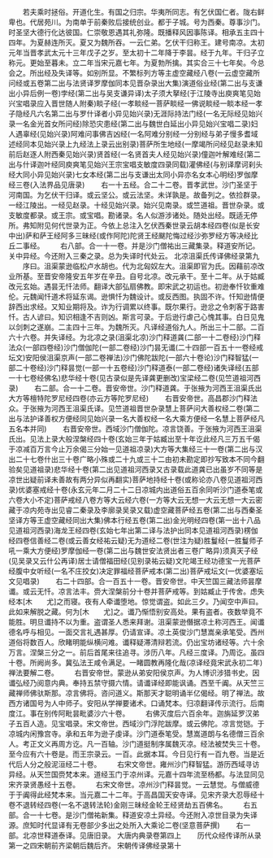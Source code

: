 <!-- { "loadSidebar": true } -->
　　若夫乘时拯俗。开道化生。有国之归宗。华夷所同志。有乞伏国仁者。陇右鲜卑也。代居苑川。为南单于前秦败后接统创业。都于子城。号为西秦。尊事沙门。时圣坚大德行化达彼国。仁崇敬恩遇其礼弥隆。既播释风因事陈译。相承五主四十四年。为夏赫连所灭。夏又为魏所吞。一云仁弟。乞伏干归称王。建号南凉。太初元年当晋孝武太元十三年戊子之岁。至太初十二年降于李昙。经于九年。干归子立称元。更始至暮未。立二年当宋元嘉七年。为夏勃所擒。其实合三十七年矣。今总会之。所出经及失译等。如别所显。不繁标列方等主虚空藏经八卷(一云虚空藏所问经或五卷第二出与法贤译罗摩伽同本见晋杂录出大集)演道俗业经(第二出与支谦出小异后例一卷)孛经(第二出与吴支谦异译)太子须大拏经(于江陵寺出庾爽笔见始兴宝唱录应入晋世随人附秦)睒子经(一孝睒经一菩萨睒经一佛说睒经一睒本经一孝子隐经凡六名第二出与罗什译者小异见始兴录)无涯际持法门经(一名无际经见始兴录一名金光首女所问经)除恐灾患经(第二出与魏世白延出小异见始兴宝唱二录)妇人遇辜经(见始兴录)阿难问事佛吉凶经(一名阿难分别经一分别经与弟子慢多耆域述经同本见始兴录上九经法上录云出别录)菩萨所生地经(一摩竭所问经见赵录未知前后赵逐人附西秦见始兴录)贤首经(一名贤首夫人经见始兴录)僮迦叶解难经(第二出与什译迦叶经同庾爽笔见始兴王宗宝唱支敏度四录同载)灌佛经(与别译摩诃刹头经大同小异见始兴录)七女本经(第二出与支谦出太同小异亦名女本心明经)罗伽摩经三卷(入法界品见唐录)
　　右一十五经。合二十二卷。晋孝武世。沙门圣坚于河南国。为乞伏干归译。或云坚公。或云法坚。未详孰是。故备列之。依捡群录。一经江陵出。一经见赵录。十经见始兴录。始兴见南录。或竺道祖。晋世杂录。或支敏度都录。或王宗。或宝唱。勘诸录。名人似游涉诸处。随处出经。既适无停所。弗知附见何代世录为正。今依上总注入乞伏西秦世录云胡本经四卷(似是长安中出)萨和萨王经阿多三昧经(或作阿陀)陀贤王经颰陀悔过经沙弥罗经方等决经比丘二事经。
　　右八部。合一十一卷。并是沙门僧祐出三藏集录。释道安所记。关中异经。今还附入三秦之录。总为失译时代处云。
北凉沮渠氏传译佛经录第九
　　序曰。沮渠蒙逊临松卢水胡也。代为北匈奴左大。沮渠即官为氏。因藉前凉改业所基。至晋安帝隆安五年岁在辛丑。自号北凉。改元承干。至十二年。从于姑臧改元玄始。遇昙无忏法师。翻译大部弘扇佛教。即宋武之初运也。初逊奉忏钦重难伦。元魏闻忏道术将延东谒。逊惧忏为魏设计。或反西图。执固不许。忏知逊情便辞西出求经。又知业期将及。诈为行调累以终事。既尔果行。逊忿之令刺客于路害忏。古人谚曰。知识相逢不吉则凶。斯言可录。于后逊行虐己心愧其事。白日见鬼以剑刺之遂崩。二主四十三年。为魏所灭。凡译经道俗九人。所出三十二部。二百六十六卷。并失译经。为北凉之录(沮渠北凉)沙门释道龚(二部一十二卷经)沙门释法众(一部四卷经)沙门僧伽陀(一部二卷经)沙门昙无谶(二十四部一百五十一卷经戒坛文)安阳侯沮渠京声(一部二卷禅法)沙门佛陀跋陀(一部六十卷论)沙门释智猛(一部二十卷经)沙门释昙觉(一部一十五卷经)沙门释道泰(一部二卷经)诸失译经(五部一十七卷经佛名)悲华经十卷(见古录似是先译龚更删改)宝梁经二卷(见竺道祖河西录)
　　右二部。合一十二卷。晋安帝世。沙门释道龚。于张掖为河西王沮渠氏出大方等檀特陀罗尼经四卷(亦云方等陀罗尼经)
　　右晋安帝世。高昌郡沙门释法众。于张掖为河西王沮渠氏译。见竺道祖晋世杂录慧上菩萨问大善权经二卷(第二出与法护译善权方便经同见始兴录一名大善权经一名大乘方便经一名慧上菩萨经凡五名本并同)
　　右晋安帝世。西域沙门僧伽陀。凉言饶善。于张掖为河西王沮渠氏出。见法上录大般涅槃经四十卷(玄始三年于姑臧出至十年讫此经凡三万五千偈于凉减百万言今止万余偈三分始一见道祖凉录)大方等大集经三十一卷(第二出与汉出二十七卷什出三十卷广略小殊或二十九或三十二由初未勘定即抄写致本不同今翻验矣见道祖录)悲华经十卷(第二出见道祖河西录又古录载此道龚已出虽岁不同等是凉世出疑前译未善故有两分异似再翻实)菩萨地持经十卷(或称论亦八卷见道祖河西录)优婆塞戒经十卷(永玄元年二月二十二日凉城内出道俗五百余同听沙门道泰笔或六卷大小不定)菩萨戒经八卷方等大云经六卷(一方等大云无想一大云无想一大云密藏于凉内苑寺出见睿二秦录及李廓录吴录又载)虚空藏菩萨经五卷(第二出与西秦圣坚译方等王虚空藏经同出大集)佛本行经五卷(第二出)金光明经四卷(第一出十八品见道祖河西录)海龙王经四卷(玄始七年出第二译与法护出同本见道祖河西录)楞伽经四卷信善经二卷(或云善女经祐云疑)无为道经二卷(世注为疑)胜鬘经(一胜鬘师子吼一乘大方便经)罗摩伽经一卷(第二出与魏世安法贤出者三卷广略异)须真天子经(见吴录又云什公再译)居士请僧福田经(见别录祐云疑)文陀竭王经功德宝一光菩萨经腹中女听经(一名不庄挍女)决定罪福经菩萨戒本(第二出)菩萨戒坛文(一优婆塞坛文见唱录)
　　右二十四部。合一百五十一卷。晋安帝世。中天竺国三藏法师昙摩谶。或云无忏。凉言法丰。赍大涅槃前分十卷并菩萨戒等。到姑臧止于传舍。虑失经本[木　　尤]之而寝。夜有人牵谶堕地。惊觉谓盗。如此三夕。乃闻空中声曰。此如来解脱之藏。何为[木　　尤]之。谶乃惭悟别安高处。果有盗者。夜数举竟不能胜。明旦谶持不以为重。盗谓圣人悉来拜谢。沮渠蒙逊僭据凉土称河西王。闻谶德名呼与相见。一面交言礼遇甚厚。仍请宣译。凉土英俊沙门慧嵩亲承笔受。西州道俗将数百人。欣睹明能纵横问难。谶释疑滞清辩若流。仍出宝坊诸经等。六十余万言。涅槃三分之一。前后首尾来往追寻。涉历八年。凡经三度译。乃周讫。虽四十卷。所阙尚多。冀弘法王咸令满足。一睹圆教再隆化哉(凉译经竟宋武永初二年)禅法要解二卷。
　　右晋安帝世。蒙逊从弟安阳侯京声。为人博识涉猎书史。因谶弘经乃阅意内典。奉持五禁守摄六情。请谶译经即能讽诵。西至千阗。从天竺三藏禅师佛驮斯那。凉言佛将。咨问道义。斯那天才聪明诵半亿偈经。明了禅法。故西方诸国号为人中师子。安阳从学禅要诸术。口诵梵本。归凉翻译传示流行。后南度江。事在别传阿毗昙毗婆沙六十卷。
　　右佛灭度后六百余年。迦旃延罗汉弟子五百人造。见宝唱录。宋文帝世。西域沙门浮陀跋摩。或云佛陀。凉言觉铠。于凉城内闲豫宫寺。承和五年为逊子虔译。沙门道泰笔受。慧嵩道朗与名德僧三百余人。考正文义再周方讫。凡一百轴。沙门道挺制序属魏灭凉。经法被焚失三十卷。至今应有六十卷是。而王宗录云。一百。此据本耳。今日见行有一百九卷。当是近代后人分之般泥洹经二十卷。
　　右宋文帝世。雍州沙门释智猛。游历西域寻访异经。从天竺国赍梵本来。道经玉门于凉州译。元嘉十四年流至杨都。与法显同见宋齐录贤愚经十五卷。
　　右宋文帝世。凉州沙门释昙觉。一云慧觉。与僧威德于于阗得此经梵本来。当元嘉二十二年。于高昌国天安寺译。见宋齐录大忍辱经十卷不退转经四卷(一名不退转法轮)金刚三昧经金轮王经贤劫五百佛名。
　　右五部。合一十七卷。是沙门僧祐新集。释道安凉土异经。今还附入凉世目录为失译源。庶知时代显译有无卷部少多出之处所入大乘论二卷(坚意菩萨撰)
　　右一部。北凉世释道泰译。见唐旧录。
大唐内典录卷第四上
　　历代众经传译所从录第一之四宋朝前齐梁朝后魏后齐。
宋朝传译佛经录第十
